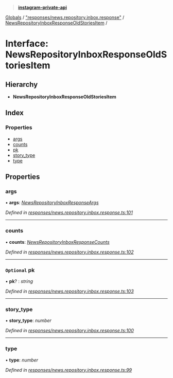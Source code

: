 > **[instagram-private-api](../README.md)**

[Globals](../README.md) / ["responses/news.repository.inbox.response"](../modules/_responses_news_repository_inbox_response_.md) / [NewsRepositoryInboxResponseOldStoriesItem](_responses_news_repository_inbox_response_.newsrepositoryinboxresponseoldstoriesitem.md) /

# Interface: NewsRepositoryInboxResponseOldStoriesItem

## Hierarchy

* **NewsRepositoryInboxResponseOldStoriesItem**

## Index

### Properties

* [args](_responses_news_repository_inbox_response_.newsrepositoryinboxresponseoldstoriesitem.md#args)
* [counts](_responses_news_repository_inbox_response_.newsrepositoryinboxresponseoldstoriesitem.md#counts)
* [pk](_responses_news_repository_inbox_response_.newsrepositoryinboxresponseoldstoriesitem.md#optional-pk)
* [story_type](_responses_news_repository_inbox_response_.newsrepositoryinboxresponseoldstoriesitem.md#story_type)
* [type](_responses_news_repository_inbox_response_.newsrepositoryinboxresponseoldstoriesitem.md#type)

## Properties

###  args

• **args**: *[NewsRepositoryInboxResponseArgs](_responses_news_repository_inbox_response_.newsrepositoryinboxresponseargs.md)*

*Defined in [responses/news.repository.inbox.response.ts:101](https://github.com/dilame/instagram-private-api/blob/173bc62/src/responses/news.repository.inbox.response.ts#L101)*

___

###  counts

• **counts**: *[NewsRepositoryInboxResponseCounts](_responses_news_repository_inbox_response_.newsrepositoryinboxresponsecounts.md)*

*Defined in [responses/news.repository.inbox.response.ts:102](https://github.com/dilame/instagram-private-api/blob/173bc62/src/responses/news.repository.inbox.response.ts#L102)*

___

### `Optional` pk

• **pk**? : *string*

*Defined in [responses/news.repository.inbox.response.ts:103](https://github.com/dilame/instagram-private-api/blob/173bc62/src/responses/news.repository.inbox.response.ts#L103)*

___

###  story_type

• **story_type**: *number*

*Defined in [responses/news.repository.inbox.response.ts:100](https://github.com/dilame/instagram-private-api/blob/173bc62/src/responses/news.repository.inbox.response.ts#L100)*

___

###  type

• **type**: *number*

*Defined in [responses/news.repository.inbox.response.ts:99](https://github.com/dilame/instagram-private-api/blob/173bc62/src/responses/news.repository.inbox.response.ts#L99)*